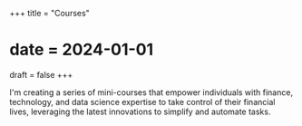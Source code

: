 +++
title = "Courses"
# date = 2024-01-01
draft = false
+++

I'm creating a series of mini-courses that empower individuals with finance, technology, and data science expertise to take control of their financial lives, leveraging the latest innovations to simplify and automate tasks.
